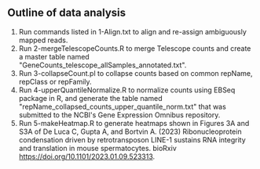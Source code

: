 ## Outline of data analysis

1) Run commands listed in 1-Align.txt to align and re-assign ambiguously mapped reads.
2) Run 2-mergeTelescopeCounts.R to merge Telescope counts and create a master table named "GeneCounts_telescope_allSamples_annotated.txt".
3) Run 3-collapseCount.pl to collapse counts based on common repName, repClass or repFamily.
4) Run 4-upperQuantileNormalize.R to normalize counts using EBSeq package in R, and generate the table named "repName_collapsed_counts_upper_quantile_norm.txt" that was submitted to the NCBI's Gene Expression Omnibus repository.
5) Run 5-makeHeatmap.R to generate heatmaps shown in Figures 3A and S3A of De Luca C, Gupta A, and Bortvin A. (2023) Ribonucleoprotein condensation driven by retrotransposon LINE-1 sustains RNA integrity and translation in mouse spermatocytes. bioRxiv https://doi.org/10.1101/2023.01.09.523313.

